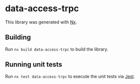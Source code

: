 # data-access-trpc

This library was generated with [Nx](https://nx.dev).

## Building

Run `nx build data-access-trpc` to build the library.

## Running unit tests

Run `nx test data-access-trpc` to execute the unit tests via [Jest](https://jestjs.io).
